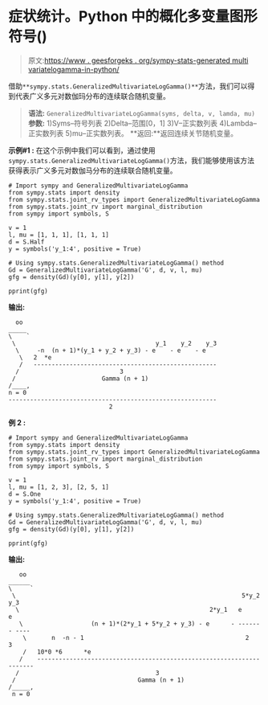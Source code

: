 # 症状统计。Python 中的概化多变量图形符号()

> 原文:[https://www . geesforgeks . org/sympy-stats-generated multi variatelogamma-in-python/](https://www.geeksforgeeks.org/sympy-stats-generalizedmultivariateloggamma-in-python/)

借助`**sympy.stats.GeneralizedMultivariateLogGamma()**`方法，我们可以得到代表广义多元对数伽玛分布的连续联合随机变量。

> **语法:** `GeneralizedMultivariateLogGamma(syms, delta, v, lamda, mu)`
> **参数:**
> 1)Syms–符号列表
> 2)Delta–范围[0，1]
> 3)V–正实数列表
> 4)Lambda–正实数列表
> 5)mu–正实数列表。
> **返回:**返回连续关节随机变量。

**示例#1 :**
在这个示例中我们可以看到，通过使用`sympy.stats.GeneralizedMultivariateLogGamma()`方法，我们能够使用该方法获得表示广义多元对数伽马分布的连续联合随机变量。

```
# Import sympy and GeneralizedMultivariateLogGamma
from sympy.stats import density
from sympy.stats.joint_rv_types import GeneralizedMultivariateLogGamma
from sympy.stats.joint_rv import marginal_distribution
from sympy import symbols, S

v = 1
l, mu = [1, 1, 1], [1, 1, 1]
d = S.Half
y = symbols('y_1:4', positive = True)

# Using sympy.stats.GeneralizedMultivariateLogGamma() method
Gd = GeneralizedMultivariateLogGamma('G', d, v, l, mu)
gfg = density(Gd)(y[0], y[1], y[2])

pprint(gfg)
```

**输出:**

```
  oo                                                      
_____                                                     
\    `                                                    
 \                                       y_1    y_2    y_3
  \     -n  (n + 1)*(y_1 + y_2 + y_3) - e    - e    - e   
   \   2  *e                                              
   /   ---------------------------------------------------
  /                            3                          
 /                        Gamma (n + 1)                   
/____,                                                    
n = 0                                                     
----------------------------------------------------------
                            2                             

```

**例 2 :**

```
# Import sympy and GeneralizedMultivariateLogGamma
from sympy.stats import density
from sympy.stats.joint_rv_types import GeneralizedMultivariateLogGamma
from sympy.stats.joint_rv import marginal_distribution
from sympy import symbols, S

v = 1
l, mu = [1, 2, 3], [2, 5, 1]
d = S.One
y = symbols('y_1:4', positive = True)

# Using sympy.stats.GeneralizedMultivariateLogGamma() method
Gd = GeneralizedMultivariateLogGamma('G', d, v, l, mu)
gfg = density(Gd)(y[0], y[1], y[2])

pprint(gfg)
```

**输出:**

```
   oo                                                                        
______                                                                       
\     `                                                                      
 \                                                               5*y_2    y_3
  \                                                     2*y_1   e        e   
   \                   (n + 1)*(2*y_1 + 5*y_2 + y_3) - e      - ------ - ----
    \       n  -n - 1                                             2       3  
    /   10*0 *6      *e                                                      
   /    ---------------------------------------------------------------------
  /                                      3                                   
 /                                  Gamma (n + 1)                            
/_____,                                                                      
 n = 0                                        

```